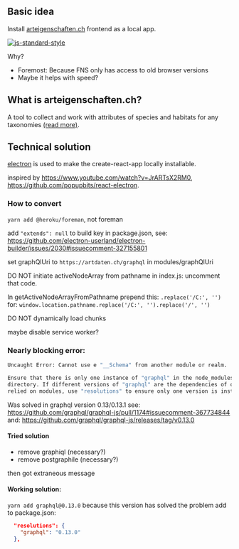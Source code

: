 ## Basic idea
Install [arteigenschaften.ch](http://arteigenschaften.ch) frontend as a local app.

[![js-standard-style](https://img.shields.io/badge/license-ISC-brightgreen.svg)](https://github.com/barbalex/ae-electron/blob/master/license.md)

Why?

- Foremost: Because FNS only has access to old browser versions
- Maybe it helps with speed?

## What is arteigenschaften.ch?
A tool to collect and work with attributes of species and habitats for any taxonomies [(read more)](https://github.com/barbalex/ae2/blob/master/readme.md).

## Technical solution
[electron](https://electronjs.org) is used to make the create-react-app locally installable.

inspired by https://www.youtube.com/watch?v=JrARTsX2RM0, https://github.com/popupbits/react-electron.

### How to convert
`yarn add @heroku/foreman`, not foreman

add `"extends": null` to build key in package.json, see: https://github.com/electron-userland/electron-builder/issues/2030#issuecomment-327155801

set graphQlUri to `https://artdaten.ch/graphql` in modules/graphQlUri

DO NOT initiate activeNodeArray from pathname in index.js: uncomment that code.

In getActiveNodeArrayFromPathname prepend this: `.replace('/C:', '')` for: `window.location.pathname.replace('/C:', '').replace('/', '')`

DO NOT dynamically load chunks

maybe disable service worker?

### Nearly blocking error:
```bash
Uncaught Error: Cannot use e "__Schema" from another module or realm.

Ensure that there is only one instance of "graphql" in the node_modules
directory. If different versions of "graphql" are the dependencies of other
relied on modules, use "resolutions" to ensure only one version is installed.
```

Was solved in graphql version 0.13/0.13.1
see: https://github.com/graphql/graphql-js/pull/1174#issuecomment-367734844
and: https://github.com/graphql/graphql-js/releases/tag/v0.13.0

#### Tried solution

- remove graphiql (necessary?)
- remove postgraphile (necessary?)

then got extraneous message

#### Working solution:
`yarn add graphql@0.13.0` because this version has solved the problem
add to package.json:
```json
  "resolutions": {
    "graphql": "0.13.0"
  },
```
